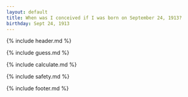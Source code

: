 ```yaml
---
layout: default
title: When was I conceived if I was born on September 24, 1913?
birthday: Sept 24, 1913
---
```


{% include header.md %}

{% include guess.md %}

{% include calculate.md %}

{% include safety.md %}

{% include footer.md %}



